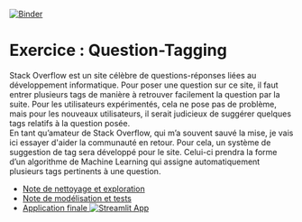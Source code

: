[![Binder](https://mybinder.org/badge_logo.svg)](https://mybinder.org/v2/gh/mGolos/Question-Tagging/master)
# Exercice : Question-Tagging
Stack Overflow est un site célèbre de questions-réponses liées au développement informatique. Pour poser une question sur ce site, il faut entrer plusieurs tags de manière à retrouver facilement la question par la suite. Pour les utilisateurs expérimentés, cela ne pose pas de problème, mais pour les nouveaux utilisateurs, il serait judicieux de suggérer quelques tags relatifs à la question posée.  
En tant qu’amateur de Stack Overflow, qui m’a souvent sauvé la mise, je vais ici essayer d'aider la communauté en retour. Pour cela, un système de suggestion de tag sera développé pour le site. Celui-ci prendra la forme d’un algorithme de Machine Learning qui assigne automatiquement plusieurs tags pertinents à une question.

* [Note de nettoyage et exploration](https://github.com/mGolos/Machine-Learning-Examples/blob/master/Exploration.ipynb)
* [Note de modélisation et tests](https://github.com/mGolos/Machine-Learning-Examples/blob/master/Modeling.ipynb)
* [Application finale ![Streamlit App](https://static.streamlit.io/badges/streamlit_badge_black_white.svg)](https://share.streamlit.io/mGolos/Machine-Learning-Examples/master/final_code.py)
